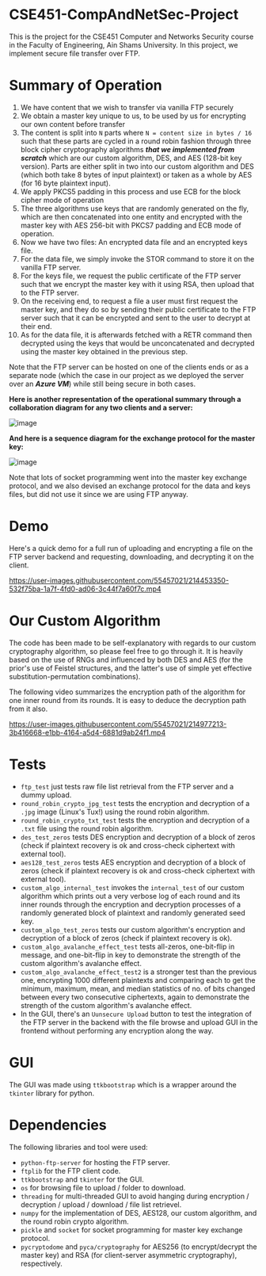 # CSE451-CompAndNetSec-Project
This is the project for the CSE451 Computer and Networks Security course in the Faculty of Engineering, Ain Shams University. In this project, we implement secure file transfer over FTP.


# Summary of Operation
1. We have content that we wish to transfer via vanilla FTP securely
2. We obtain a master key unique to us, to be used by us for encrypting our own content before transfer
3. The content is split into `N` parts where `N = content size in bytes / 16` such that these parts are cycled in a round robin fashion through three block cipher cryptography algorithms **_that we implemented from scratch_** which are our custom algorithm, DES, and AES (128-bit key version). Parts are either split in two into our custom algorithm and DES (which both take 8 bytes of input plaintext) or taken as a whole by AES (for 16 byte plaintext input).
4. We apply PKCS5 padding in this process and use ECB for the block cipher mode of operation
5. The three algorithms use keys that are randomly generated on the fly, which are then concatenated into one entity and encrypted with the master key with AES 256-bit with PKCS7 padding and ECB mode of operation.
6. Now we have two files: An encrypted data file and an encrypted keys file.
7. For the data file, we simply invoke the STOR command to store it on the vanilla FTP server.
8. For the keys file, we request the public certificate of the FTP server such that we encrypt the master key with it using RSA, then upload that to the FTP server.
9. On the receiving end, to request a file a user must first request the master key, and they do so by sending their public certificate to the FTP server such that it can be encrypted and sent to the user to decrypt at their end.
10. As for the data file, it is afterwards fetched with a RETR command then decrypted using the keys that would be unconcatenated and decrypted using the master key obtained in the previous step.

Note that the FTP server can be hosted on one of the clients ends or as a separate node (which the case in our project as we deployed the server over an **_Azure VM_**) while still being secure in both cases.

**Here is another representation of the operational summary through a collaboration diagram for any two clients and a server:**

![image](https://user-images.githubusercontent.com/55457021/215184179-5b9b1318-298b-4f04-9dc9-40fb78de6248.png)

**And here is a sequence diagram for the exchange protocol for the master key:**

![image](https://user-images.githubusercontent.com/55457021/215184458-785884fa-84df-42fe-9e24-3c25170f2841.png)

Note that lots of socket programming went into the master key exchange protocol, and we also devised an exchange protocol for the data and keys files, but did not use it since we are using FTP anyway.


# Demo
Here's a quick demo for a full run of uploading and encrypting a file on the FTP server backend and requesting, downloading, and decrypting it on the client.

https://user-images.githubusercontent.com/55457021/214453350-532f75ba-1a7f-4fd0-ad06-3c44f7a60f7c.mp4


# Our Custom Algorithm
The code has been made to be self-explanatory with regards to our custom cryptography algorithm, so please feel free to go through it. It is heavily based on the use of RNGs and influenced by both DES and AES (for the prior's use of Feistel structures, and the latter's use of simple yet effective substitution-permutation combinations).

The following video summarizes the encryption path of the algorithm for one inner round from its rounds. It is easy to deduce the decryption path from it also.

https://user-images.githubusercontent.com/55457021/214977213-3b416668-e1bb-4164-a5d4-6881d9ab24f1.mp4


# Tests
- `ftp_test` just tests raw file list retrieval from the FTP server and a dummy upload.
- `round_robin_crypto_jpg_test` tests the encryption and decryption of a `.jpg` image (Linux's Tux!) using the round robin algorithm.
- `round_robin_crypto_txt_test` tests the encryption and decryption of a `.txt` file using the round robin algorithm.
- `des_test_zeros` tests DES encryption and decryption of a block of zeros (check if plaintext recovery is ok and cross-check ciphertext with external tool).
- `aes128_test_zeros` tests AES encryption and decryption of a block of zeros (check if plaintext recovery is ok and cross-check ciphertext with external tool).
- `custom_algo_internal_test` invokes the `internal_test` of our custom algorithm which prints out a very verbose log of each round and its inner rounds through the encryption and decryption processes of a randomly generated block of plaintext and randomly generated seed key.
- `custom_algo_test_zeros` tests our custom algorithm's encryption and decryption of a block of zeros (check if plaintext recovery is ok).
- `custom_algo_avalanche_effect_test` tests all-zeros, one-bit-flip in message, and one-bit-flip in key to demonstrate the strength of the custom algorithm's avalanche effect.
- `custom_algo_avalanche_effect_test2` is a stronger test than the previous one, encrypting 1000 different plaintexts and comparing each to get the minimum, maximum, mean, and median statistics of no. of bits changed between every two consecutive ciphertexts, again to demonstrate the strength of the custom algorithm's avalanche effect.
- In the GUI, there's an `Uunsecure Upload` button to test the integration of the FTP server in the backend with the file browse and upload GUI in the frontend without performing any encryption along the way.


# GUI
The GUI was made using `ttkbootstrap` which is a wrapper around the `tkinter` library for python.


# Dependencies
The following libraries and tool were used:
- `python-ftp-server` for hosting the FTP server.
- `ftplib` for the FTP client code.
- `ttkbootstrap` and `tkinter` for the GUI.
- `os` for browsing file to upload / folder to download.
- `threading` for multi-threaded GUI to avoid hanging during encryption / decryption / upload / download / file list retrievel.
- `numpy` for the implementation of DES, AES128, our custom algorithm, and the round robin crypto algorithm.
- `pickle` and `socket` for socket programming for master key exchange protocol.
- `pycryptodome` and `pyca/cryptography` for AES256 (to encrypt/decrypt the master key) and RSA (for client-server asymmetric cryptography), respectively.
